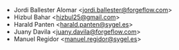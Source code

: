 - Jordi Ballester Alomar \<<jordi.ballester@forgeflow.com>\>
- Hizbul Bahar \<<hizbul25@gmail.com>\>
- Harald Panten \<<harald.panten@sygel.es>\>
- Juany Davila \<<juany.davila@forgeflow.com>\>
- Manuel Regidor \<<manuel.regidor@sygel.es>\>
